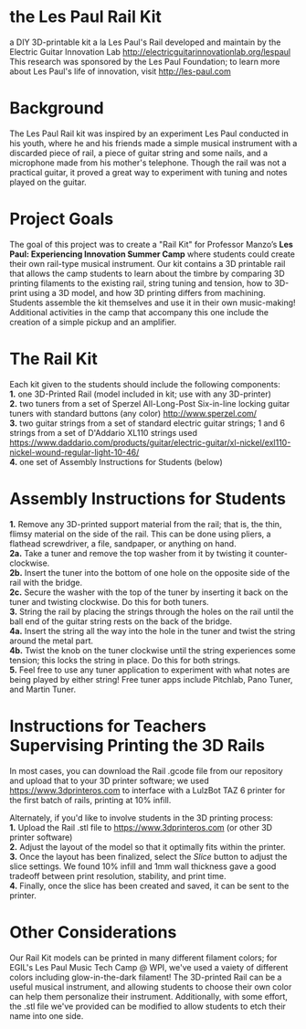 # the Les Paul Rail Kit
a DIY 3D-printable kit a la Les Paul's Rail developed and maintain by the Electric Guitar Innovation Lab 
http://electricguitarinnovationlab.org/lespaul  <br>
This research was sponsored by the Les Paul Foundation; to learn more about Les Paul's life of innovation, visit http://les-paul.com <br>

# Background
The Les Paul Rail kit was inspired by an experiment Les Paul conducted in his youth, where he and his friends made a simple musical instrument with a discarded piece of rail, a piece of guitar string and some nails, and a microphone made from his mother's telephone. Though the rail was not a practical guitar, it proved a great way to experiment with tuning and notes played on the guitar. 

# Project Goals
The goal of this project was to create a "Rail Kit" for Professor Manzo’s <b>Les Paul: Experiencing Innovation Summer Camp</b> where students could create their own rail-type musical instrument. Our kit contains a 3D printable rail that allows the camp students to learn about the timbre by comparing 3D printing filaments to the existing rail, string tuning and tension, how to 3D-print using a 3D model, and how 3D printing differs from machining. Students assemble the kit themselves and use it in their own music-making! Additional activities in the camp that accompany this one include the creation of a simple pickup and an amplifier. 

# The Rail Kit
Each kit given to the students should include the following components:<br>
<b>1.</b> one 3D-Printed Rail (model included in kit; use with any 3D-printer)<br>
<b>2.</b> two tuners from a set of Sperzel All-Long-Post Six-in-line locking guitar tuners with standard buttons (any color) http://www.sperzel.com/ <br>
<b>3.</b>  two guitar strings from a set of standard electric guitar strings; 1 and 6 strings from a set of D'Addario XL110 strings used https://www.daddario.com/products/guitar/electric-guitar/xl-nickel/exl110-nickel-wound-regular-light-10-46/<br>
<b>4.</b>  one set of Assembly Instructions for Students (below)<br>

# Assembly Instructions for Students
<b>1.</b> Remove any 3D-printed support material from the rail; that is, the thin, flimsy material on the side of the rail. This can be done using pliers, a flathead screwdriver, a file, sandpaper, or anything on hand.<br>
<b>2a.</b> Take a tuner and remove the top washer from it by twisting it counter-clockwise. <br>
<b>2b.</b> Insert the tuner into the bottom of one hole on the opposite side of the rail with the bridge. <br>
<b>2c.</b> Secure the washer with the top of the tuner by inserting it back on the tuner and twisting clockwise. Do this for both tuners.<br>
<b>3.</b> String the rail by placing the strings through the holes on the rail until the ball end of the guitar string rests on the back of the bridge.<br>
<b>4a.</b> Insert the string all the way into the hole in the tuner and twist the string around the metal part. <br>
<b>4b.</b> Twist the knob on the tuner clockwise until the string experiences some tension; this locks the string in place. Do this for both strings.<br>
<b>5.</b> Feel free to use any tuner application to experiment with what notes are being played by either string! Free tuner apps include Pitchlab, Pano Tuner, and Martin Tuner.

# Instructions for Teachers Supervising Printing the 3D Rails
In most cases, you can download the Rail .gcode file from our repository and upload that to your 3D printer software; we used https://www.3dprinteros.com to interface with a LulzBot TAZ 6 printer for the first batch of rails, printing at 10% infill. <br>

Alternately, if you'd like to involve students in the 3D printing process:<br>
<b>1.</b> Upload the Rail .stl file to https://www.3dprinteros.com (or other 3D printer software) <br>
<b>2.</b> Adjust the layout of the model so that it optimally fits within the printer. <br>
<b>3.</b> Once the layout has been finalized, select the <em>Slice</em> button to adjust the slice settings. We found 10% infill and 1mm wall thickness gave a good tradeoff between print resolution, stability, and print time. <br>
<b>4.</b> Finally, once the slice has been created and saved, it can be sent to the printer. <br>

# Other Considerations
Our Rail Kit models can be printed in many different filament colors; for EGIL's Les Paul Music Tech Camp @ WPI, we've used a vaiety of different colors including glow-in-the-dark filament! The 3D-printed Rail can be a useful musical instrument, and allowing students to choose their own color can help them personalize their instrument. Additionally, with some effort, the .stl file we've provided can be modified to allow students to etch their name into one side. 
